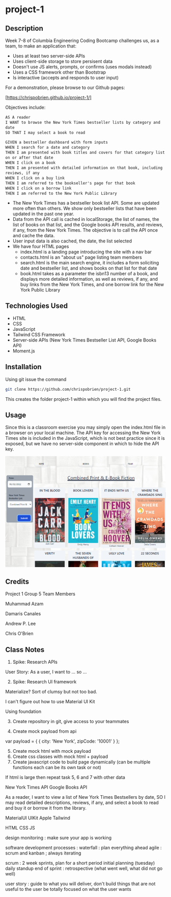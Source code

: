 # project-1

## Description
Week 7-8 of Columbia Engineering Coding Bootcamp challenges us, as a team, to make an application that:

* Uses at least two server-side APIs
* Uses client-side storage to store persisent data
* Doesn't use JS alerts, prompts, or confirms (uses modals instead)
* Uses a CSS framework other than Bootstrap
* Is interactive (accepts and responds to user input)

For a demonstration, please browse to our Github pages:

[https://chrispobrien.github.io/project-1/]

Objectives include:

```
AS A reader
I WANT to browse the New York Times bestseller lists by category and date
SO THAT I may select a book to read
```

```
GIVEN a bestseller dashboard with form inputs
WHEN I search for a date and category
THEN I am presented with book titles and covers for that category list on or after that date
WHEN I click on a book
THEN I am presented with detailed information on that book, including reviews, if any
WHEN I click on a buy link
THEN I am referred to the bookseller's page for that book
WHEN I click on a borrow link
THEN I am referred to the New York Public Library
```

* The New York Times has a bestseller book list API. Some are updated more often than others. We show only bestseller lists that have been updated in the past one year.
* Data from the API call is cached in localStorage, the list of names, the list of books on that list, and the Google books API results, and reviews, if any, from the New York Times.  The objective is to call the API once and cache the data.
* User input data is also cached, the date, the list selected
* We have four HTML pages
    * index.html is a landing page introducing the site with a nav bar
    * contacts.html is an "about us" page listing team members
    * search.html is the main search engine, it includes a form soliciting date and bestseller list, and shows books on that list for that date
    * book.html takes as a parameter the isbn13 number of a book, and displays more detailed information, as well as reviews, if any, and buy links from the New York Times, and one borrow link for the New York Public Library

## Technologies Used

* HTML
* CSS
* JavaScript
* Tailwind CSS Framework
* Server-side APIs (New York Times Bestseller List API, Google Books API)
* Moment.js

## Installation

Using git issue the command

```sh
git clone https://github.com/chrispobrien/project-1.git
```

This creates the folder project-1 within which you will find the project files.

## Usage

Since this is a classroom exercise you may simply open the index.html file in a browser on your local machine.  The API key for accessing the New York Times site is included in the JavaScript, which is not best practice since it is exposed, but we have no server-side component in which to hide the API key.

[![Book Explorer][screenshot]](./assets/images/book-explorer.png)

## Credits

Project 1 Group 5 Team Members

Muhammad Azam

Damaris Canales

Andrew P. Lee

Chris O'Brien

## Class Notes

1. Spike: Research APIs

User Story: As a user, I want to ... so ...

2. Spike: Research UI framework

Materialize? Sort of clumsy but not too bad.

I can't figure out how to use Material UI Kit

Using foundation

3. Create repository in git, give access to your teammates

4. Create mock payload from api

var payload = {
    { city: 'New York', zipCode: '10001' }
};

5. Create mock html with mock payload
6. Create css classes with mock html + payload
7. Create javascript code to build page dynamically (can be multiple functions each can be its own task or not)

If html is large then repeat task 5, 6 and 7 with other data

New York Times API
Google Books API

As a reader, I want to view a list of New York Times Bestsellers by date, SO I may read detailed descriptions, reviews, if any, and select a book to read and buy it or borrow it from the library.


MaterialUI
UIKit Apple
Tailwind

HTML
CSS
JS

design
monitoring : make sure your app is working

software development processes :
  waterfall : plan everything ahead
  agile : scrum and kanban ; always iterating

  scrum : 2 week sprints, plan for a short period
  initial planning (tuesday)
  daily standup
  end of sprint : retrospective (what went well, what did not go well)

  user story : guide to what you will deliver, don't build things that are not useful to the user
    be totally focused on what the user wants

<!-- MARKDOWN LINKS & IMAGES -->
[screenshot]: ./assets/images/book-explorer.png  
